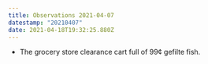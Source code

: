 ```yaml
---
title: Observations 2021-04-07
datestamp: "20210407"
date: 2021-04-18T19:32:25.880Z
---
```

- The grocery store clearance cart full of 99¢ gefilte fish.